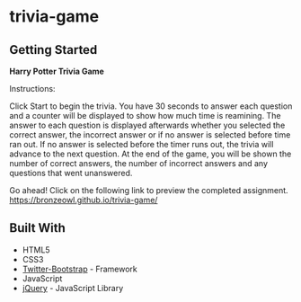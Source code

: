 # trivia-game

## Getting Started

**Harry Potter Trivia Game**

Instructions:

Click Start to begin the trivia.
You have 30 seconds to answer each question and a counter will be displayed to show how much time is reamining.
The answer to each question is displayed afterwards whether you selected the correct answer, the incorrect answer or if no answer is selected before time ran out.
If no answer is selected before the timer runs out, the trivia will advance to the next question.
At the end of the game, you will be shown the number of correct answers, the number of incorrect answers and any questions that went unanswered.

Go ahead! Click on the following link to preview the completed assignment.  
 https://bronzeowl.github.io/trivia-game/

## Built With

- HTML5
- CSS3
- [Twitter-Bootstrap](http://getbootstrap.com/) - Framework
- JavaScript
- [jQuery](https://api.jquery.com/) - JavaScript Library
